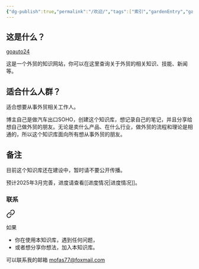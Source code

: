 ```yaml
---
{"dg-publish":true,"permalink":"/欢迎/","tags":["索引","gardenEntry","gardenEntry"]}
---
```


## 这是什么？

[goauto24](https://goauto24.netlify.app/)

这是一个外贸的知识网站，你可以在这里查询关于外贸的相关知识、技能、新闻等。

## 适合什么人群？

适合想要从事外贸相关工作人。

博主自己是做汽车出口SOHO，创建这个知识库，想记录自己的笔记，并且分享给想自己做外贸的朋友。无论是卖什么产品、在什么行业，做外贸的流程和理论是相通的，所以这个知识库面向所有想从事外贸的朋友。

## 备注

目前这个知识库还在建设中，暂时请不要公开传播。

预计2025年3月完善，进度请查看[[进度情况\|进度情况]]。


### 联系


<div class="transclusion internal-embed is-loaded"><a class="markdown-embed-link" href="//" aria-label="Open link"><svg xmlns="http://www.w3.org/2000/svg" width="24" height="24" viewBox="0 0 24 24" fill="none" stroke="currentColor" stroke-width="2" stroke-linecap="round" stroke-linejoin="round" class="svg-icon lucide-link"><path d="M10 13a5 5 0 0 0 7.54.54l3-3a5 5 0 0 0-7.07-7.07l-1.72 1.71"></path><path d="M14 11a5 5 0 0 0-7.54-.54l-3 3a5 5 0 0 0 7.07 7.07l1.71-1.71"></path></svg></a><div class="markdown-embed">




如果
- 你在使用本知识库，遇到任何问题，
- 或者想分享你想法，加入本知识库。

可以联系我的邮箱
mofas77@foxmail.com

</div></div>

